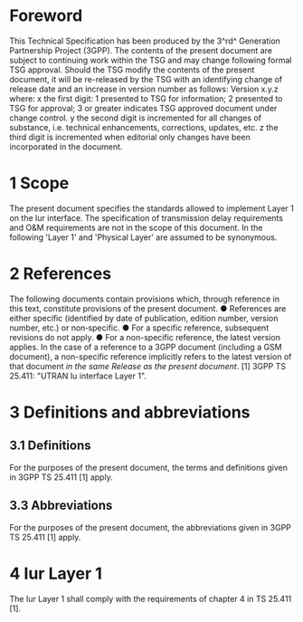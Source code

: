 # Foreword
This Technical Specification has been produced by the 3^rd^ Generation
Partnership Project (3GPP).
The contents of the present document are subject to continuing work within the
TSG and may change following formal TSG approval. Should the TSG modify the
contents of the present document, it will be re-released by the TSG with an
identifying change of release date and an increase in version number as
follows:
Version x.y.z
where:
x the first digit:
1 presented to TSG for information;
2 presented to TSG for approval;
3 or greater indicates TSG approved document under change control.
y the second digit is incremented for all changes of substance, i.e. technical
enhancements, corrections, updates, etc.
z the third digit is incremented when editorial only changes have been
incorporated in the document.
# 1 Scope
The present document specifies the standards allowed to implement Layer 1 on
the Iur interface. The specification of transmission delay requirements and
O&M requirements are not in the scope of this document.
In the following 'Layer 1' and 'Physical Layer' are assumed to be synonymous.
# 2 References
The following documents contain provisions which, through reference in this
text, constitute provisions of the present document.
● References are either specific (identified by date of publication, edition
number, version number, etc.) or non‑specific.
● For a specific reference, subsequent revisions do not apply.
● For a non-specific reference, the latest version applies. In the case of a
reference to a 3GPP document (including a GSM document), a non-specific
reference implicitly refers to the latest version of that document _in the
same Release as the present document_.
[1] 3GPP TS 25.411: \"UTRAN Iu interface Layer 1\".
# 3 Definitions and abbreviations
## 3.1 Definitions
For the purposes of the present document, the terms and definitions given in
3GPP TS 25.411 [1] apply.
## 3.3 Abbreviations
For the purposes of the present document, the abbreviations given in 3GPP TS
25.411 [1] apply.
# 4 Iur Layer 1
The Iur Layer 1 shall comply with the requirements of chapter 4 in TS 25.411
[1].
#